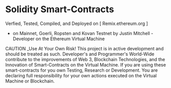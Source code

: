 # Solidity Smart-Contracts
Verfied, Tested, Compiled, and Deployed on [ Remix.ethereum.org ] 
- on Mainnet, Goerli, Ropsten and Kovan Testnet by Justin Mitchell -Developer on the Ethereum Virtual Machine

CAUTION _Use At Your Own Risk! This project is in active development and should be treated as such. Developer's and Programmer's World-Wide contribute to the improvements of Web 3, Blockchain Technologies, and the Innovation of Smart-Contracts on the Virtual Machine. If you are using these smart-contracts for you own Testing, Research or Development. You are declaring full responsibility for your own actions executed on the Virtual Machine or Blockchain.
